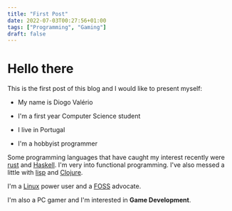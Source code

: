 ```yaml
---
title: "First Post"
date: 2022-07-03T00:27:56+01:00
tags: ["Programming", "Gaming"]
draft: false
---
```


# Hello there
This is the first post of this blog and I would like to present myself:

- My name is Diogo Valério

- I'm a first year Computer Science student 

- I live in Portugal

- I'm a hobbyist programmer

Some programming languages that have caught my interest recently were [rust](http://rust-lang.org) and [Haskell](http://haskell.org).
I'm very into functional programming. I've also messed a little with [lisp](https://en.wikipedia.org/wiki/Lisp_(programming_language)) and [Clojure](https://clojure.org).

I'm a [Linux](https://en.wikipedia.org/wiki/Linux) power user and a [FOSS](https://opensource.org/) advocate. 

I'm also a PC gamer and I'm interested in **Game Development**.
